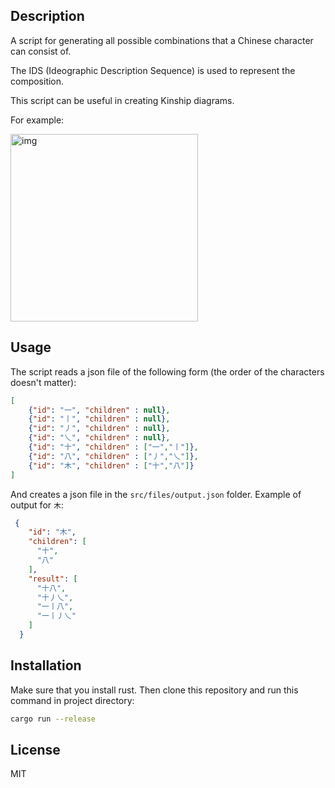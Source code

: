 ## Description

A script for generating all possible combinations that a Chinese character can consist of. 

The IDS (Ideographic Description Sequence) is used to represent the composition.

This script can be useful in creating Kinship diagrams.

For example:

<img src="https://i.redd.it/ns502i22nv041.jpg" alt="img" width="300" height="300">

## Usage
The script reads a json file of the following form (the order of the characters doesn't matter):

```json
[
    {"id": "一", "children" : null},
    {"id": "丨", "children" : null},
    {"id": "丿", "children" : null},
    {"id": "乀", "children" : null},
    {"id": "十", "children" : ["一","丨"]},
    {"id": "八", "children" : ["丿","乀"]},
    {"id": "木", "children" : ["十","八"]}
]
```

And creates a json file in the `src/files/output.json` folder.
Example of output for `木`:

```json
 {
    "id": "木",
    "children": [
      "十",
      "八"
    ],
    "result": [
      "十八",
      "十丿乀",
      "一丨八",
      "一丨丿乀"
    ]
  }
```

## Installation
Make sure that you install rust. Then clone this repository and run this command in project directory:

```bash
cargo run --release  
```

## License

MIT